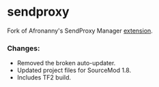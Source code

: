 sendproxy
===========================

Fork of Afronanny's SendProxy Manager [extension](https://forums.alliedmods.net/showthread.php?t=169795).

### Changes:
* Removed the broken auto-updater.
* Updated project files for SourceMod 1.8.
* Includes TF2 build.



